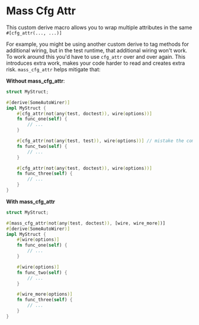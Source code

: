 Mass Cfg Attr
=============

This custom derive macro allows you to wrap multiple attributes in the same `#[cfg_attr(..., ...)]`

For example, you might be using another custom derive to tag methods for additional wiring, but in the test runtime, 
that additional wiring won't work. To work around this you'd have to use `cfg_attr` over and over again. This introduces
extra work, makes your code harder to read and creates extra risk. `mass_cfg_attr` helps mitigate that:

**Without mass_cfg_attr**:
```rust
struct MyStruct;

#[derive(SomeAutoWirer)]
impl MyStruct {
    #[cfg_attr(not(any(test, doctest)), wire(options))]
    fn func_one(self) {
        // ...
    }

    #[cfg_attr(not(any(test, test)), wire(options))] // mistake the compiler won't see
    fn func_two(self) {
        // ...
    }

    #[cfg_attr(not(any(test, doctest)), wire(options))]
    fn func_three(self) {
        // ...
    }
}
```

**With mass_cfg_attr**

```rust
struct MyStruct;

#[mass_cfg_attr(not(any(test, doctest)), [wire, wire_more])]
#[derive(SomeAutoWirer)]
impl MyStruct {
    #[wire(options)]
    fn func_one(self) {
        // ...
    }

    #[wire(options)]
    fn func_two(self) {
        // ...
    }

    #[wire_more(options)]
    fn func_three(self) {
        // ...
    }
}
```
